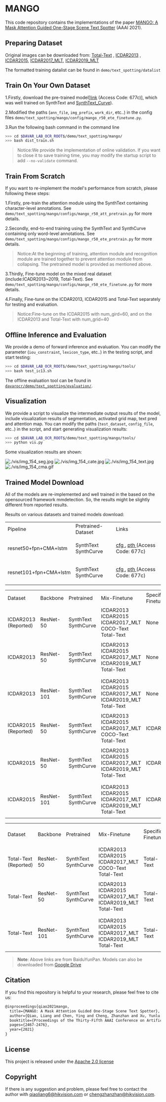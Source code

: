 # MANGO

This code repository contains the implementations of the paper [MANGO: A Mask Attention Guided One-Stage Scene Text Spotter](https://arxiv.org/abs/2012.04350) (AAAI 2021).


## Preparing Dataset
Original images can be downloaded from: [Total-Text](https://github.com/cs-chan/Total-Text-Dataset "Total-Text") , [ICDAR2013](https://rrc.cvc.uab.es/?ch=2) , [ICDAR2015](https://rrc.cvc.uab.es/?ch=4), [ICDAR2017_MLT](https://rrc.cvc.uab.es/?ch=8), [ICDAR2019_MLT](https://rrc.cvc.uab.es/?ch=15)

The formatted training datalist can be found in `demo/text_spotting/datalist`

## Train On Your Own Dataset
1.Firstly, download the pre-trained model[[link](https://pan.baidu.com/s/18Zfgi7we8cXDMm8pt1Uwug) (Access Code: 677c)], which was well trained on SynthText and [SynthText_Curve](https://github.com/Yuliang-Liu/bezier_curve_text_spotting/)).

2.Modified the paths (`ann_file`, `img_prefix`, `work_dir`, etc..) in the config files `demo/text_spotting/mango/config/mango_r50_ete_finetune.py`.

3.Run the following bash command in the command line
``` bash
>>> cd $DAVAR_LAB_OCR_ROOT$/demo/text_spotting/mango/
>>> bash dist_train.sh
```
>Notice:We provide the implementation of online validation. If you want to close it to save training time, you may modify the startup script to add `--no-validate` command.

## Train From Scratch
If you want to re-implement the model's performance from scratch, please following these steps:

1.Firstly, pre-train the attention module using the SynthText containing character-level annotations. See `demo/text_spotting/mango/configs/mango_r50_att_pretrain.py` for more details.

2.Secondly, end-to-end training using the SynthText and SynthCurve containing only word-level annotations. See `demo/text_spotting/mango/configs/mango_r50_ete_pretrain.py` for more details.
> Notice:At the beginning of training, attention module and recognition module are trained together to prevent attention module from collapsing. The pretrained model is provided as mentioned above.

3.Thirdly, Fine-tune model on the mixed real dataset (include:ICADR2013~2019, Total-Text). See `demo/text_spotting/mango/configs/mango_r50_ete_finetune.py` for more details.

4.Finally, Fine-tune on the ICDAR2013, ICDAR2015 and Total-Text separately for testing and evaluation.
>Notice:Fine-tune on the ICDAR2015 with num_gird=60, and on the ICDAR2013 and Total-Text with num_grid=40

## Offline Inference and Evaluation
We provide a demo of forward inference and evaluation. You can modify the parameter (`iou_constraint`, `lexicon_type`, etc..) in the testing script, and start testing:
``` bash
>>> cd $DAVAR_LAB_OCR_ROOT$/demo/text_spotting/mango/tools/
>>> bash test_ic13.sh
```

The offline evaluation tool can be found in [`davarocr/demo/text_spotting/evaluation/`](../evalution/).

## Visualization
We provide a script to visualize the intermediate output results of the model, include visualization results of segmentation, activated grid map, text pred and attention map. You can modify the paths (`test_dataset`, `config_file`, etc..) in the script, and start generating 
visualization results:
``` bash
>>> cd $DAVAR_LAB_OCR_ROOT$/demo/text_spotting/mango/tools/
>>> python vis.py
```

Some visualization results are shown:

![./vis/img_154_seg.jpg](./vis/img_154_seg.jpg)
![./vis/img_154_cate.jpg](./vis/img_154_cate.jpg)
![./vis/img_154_text.jpg](./vis/img_154_text.jpg)
![./vis/img_154_cma.gif](./vis/img_154_cma.gif)

## Trained Model Download
All of the models are re-implemented and well trained in the based on the opensourced framework mmdetection. So, the results might be slightly different from reported results.

Results on various datasets and trained models download:
<table>
	<tr>
		<td>Pipeline</td>
		<td>Pretrained-Dataset</td>
		<td>Links</td>
	</tr>
	<tr>
		<td>resnet50+fpn+CMA+lstm</td>
		<td>SynthText<br>SynthCurve</td>
		<td><p><a href="./configs/mango_r50_ete_pretrain.py">cfg </a>, <a href="https://pan.baidu.com/s/18Zfgi7we8cXDMm8pt1Uwug">pth </a> (Access Code: 677c)</p></td>
	</tr>
	<tr>
		<td>resnet101+fpn+CMA+lstm</td>
		<td>SynthText<br>SynthCurve</td>
		<td><p><a href="./configs/mango_r101_ete_pretrain.py">cfg </a>, <a href="https://pan.baidu.com/s/18Zfgi7we8cXDMm8pt1Uwug">pth </a> (Access Code: 677c)</p></td>
	</tr>
</table>

<table>
	<tr>
		<td rowspan="2">Dataset</td>
		<td rowspan="2">Backbone</td>
		<td rowspan="2">Pretrained</td>
		<td rowspan="2">Mix-Finetune</td>
		<td rowspan="2">Specific-Finetune</td>
		<td rowspan="2">Test Scale</td>
		<td colspan="3">End-to-End</td>
		<td colspan="3">Word Spotting</td>
		<td rowspan="2">Links</td>
	</tr>
	<tr>
		<td>General</td>
		<td>Weak</td>
		<td>Strong</td>
		<td>General</td>
		<td>Weak</td>
		<td>Strong</td>
	</tr>
	<tr>
		<td>ICDAR2013<br>(Reported)</td>
		<td>ResNet-50</td>
		<td>SynthText<br>SynthCurve</td>
		<td>ICDAR2013<br>ICDAR2015<br>ICDAR2017_MLT<br>COCO-Text<br>Total-Text</td>
		<td>None</td>
		<td>L-1440</td>
		<td>86.9</td>
		<td>90.0</td>
		<td>90.5</td>
		<td>90.1</td>
		<td>94.1</td>
		<td>94.8</td>
		<td>-</td>
	</tr>
	<tr>
		<td>ICDAR2013</td>
		<td>ResNet-50</td>
		<td>SynthText<br>SynthCurve</td>
		<td>ICDAR2013<br>ICDAR2015<br>ICDAR2017_MLT<br>ICDAR2019_MLT<br>Total-Text</td>
		<td>None</td>
		<td>L-1440</td>
		<td>84.9</td>
		<td>88.6</td>
		<td>89.5</td>
		<td>88.4</td>
		<td>92.7</td>
		<td>93.7</td>
		<td><p><a href="./configs/mango_r50_ete_finetune.py">cfg </a>, <a href="https://pan.baidu.com/s/1G6G0hLCNdPxOS1e7dPbNOQ">pth </a> (Access Code: ay86)</p></td>
	</tr>
	<tr>
		<td>ICDAR2013</td>
		<td>ResNet-101</td>
		<td>SynthText<br>SynthCurve</td>
		<td>ICDAR2013<br>ICDAR2015<br>ICDAR2017_MLT<br>ICDAR2019_MLT<br>Total-Text</td>
		<td>None</td>
		<td>L-1440</td>
		<td>88</td>
		<td>90.3</td>
		<td>90.4</td>
		<td>90.7</td>
		<td>93.8</td>
		<td>94.0</td>
		<td><p><a href="./configs/mango_r101_ete_finetune.py">cfg </a>, <a href="https://pan.baidu.com/s/1G6G0hLCNdPxOS1e7dPbNOQ">pth </a> (Access Code: ay86)</p></td>
	</tr>
	<tr>
		<td>ICDAR2015 (Reported)</td>
		<td>ResNet-50</td>
		<td>SynthText<br>SynthCurve</td>
		<td>ICDAR2013<br>ICDAR2015<br>ICDAR2017_MLT<br>COCO-Text<br>Total-Text</td>
		<td>ICDAR2015</td>
		<td>L-1800</td>
		<td>67.3</td>
		<td>78.9</td>
		<td>81.8</td>
		<td>70.3</td>
		<td>83.1</td>
		<td>86.4</td>
		<td>-</td>
	</tr>
	<tr>
		<td>ICDAR2015</td>
		<td>ResNet-50</td>
		<td>SynthText<br>SynthCurve</td>
		<td>ICDAR2013<br>ICDAR2015<br>ICDAR2017_MLT<br>ICDAR2019_MLT<br>Total-Text</td>
		<td>ICDAR2015</td>
		<td>L-1800</td>
		<td>70.8</td>
		<td>77.4</td>
		<td>80.7</td>
		<td>73.8</td>
		<td>81.1</td>
		<td>85</td>
		<td><p><a href="./configs/mango_r50_ete_finetune.py">cfg </a>, <a href="https://pan.baidu.com/s/1kD-JTn1ecwLBxgG1dTPGBg">pth </a> (Access Code: pw8a)</p></td>
	</tr>
	<tr>
		<td>ICDAR2015</td>
		<td>ResNet-101</td>
		<td>SynthText<br>SynthCurve</td>
		<td>ICDAR2013<br>ICDAR2015<br>ICDAR2017_MLT<br>ICDAR2019_MLT<br>Total-Text</td>
		<td>ICDAR2015</td>
		<td>L-1800</td>
		<td>72.8</td>
		<td>79.8</td>
		<td>82.4</td>
		<td>75.7</td>
		<td>83.4</td>
		<td>86.6</td>
		<td><p><a href="./configs/mango_r101_ete_finetune.py">cfg </a>, <a href="https://pan.baidu.com/s/1kD-JTn1ecwLBxgG1dTPGBg">pth </a> (Access Code: pw8a)</p></td>
	</tr>
</table>

<table>
	<tr>
		<td rowspan="2">Dataset</td>
		<td rowspan="2">Backbone</td>
		<td rowspan="2">Pretrained</td>
		<td rowspan="2">Mix-Finetune</td>
		<td rowspan="2">Specific-Finetune</td>
		<td rowspan="2">Test Scale</td>
		<td colspan="2">End-to-End</td>
		<td colspan="2">Word Spotting</td>
		<td rowspan="2">Links</td>
	</tr>
	<tr>
		<td>None</td>
		<td>Full</td>
		<td>None</td>
		<td>Full</td>
	</tr>
	<tr>
		<td>Total-Text (Reported)</td>
		<td>ResNet-50</td>
		<td>SynthText<br>SynthCurve</td>
		<td>ICDAR2013<br>ICDAR2015<br>ICDAR2017_MLT<br>COCO-Text<br>Total-Text</td>
		<td>Total-Text</td>
		<td>L-1600</td>
		<td>-</td>
		<td>-</td>
		<td>72.9</td>
		<td>83.6</td>
		<td>-</td>
	</tr>
	<tr>
		<td>Total-Text</td>
		<td>ResNet-50</td>
		<td>SynthText<br>SynthCurve</td>
		<td>ICDAR2013<br>ICDAR2015<br>ICDAR2017_MLT<br>ICDAR2019_MLT<br>Total-Text</td>
		<td>Total-Text</td>
		<td>L-1600</td>
		<td>68.9</td>
		<td>78.9</td>
		<td>71.7</td>
		<td>82.7</td>
		<td><p><a href="./configs/mango_r50_ete_finetune.py">cfg </a>, <a href="https://pan.baidu.com/s/1NI1_Nl8gSDh9zTX-lof9OA">pth </a> (Access Code: 6rz6)</p></td>
	</tr>
	<tr>
		<td>Total-Text</td>
		<td>ResNet-101</td>
		<td>SynthText<br>SynthCurve</td>
		<td>ICDAR2013<br>ICDAR2015<br>ICDAR2017_MLT<br>ICDAR2019_MLT<br>Total-Text</td>
		<td>Total-Text</td>
		<td>L-1600</td>
		<td>70.2</td>
		<td>79.9</td>
		<td>73</td>
		<td>83.9</td>
		<td><p><a href="./configs/mango_r101_ete_finetune.py">cfg </a>, <a href="https://pan.baidu.com/s/1NI1_Nl8gSDh9zTX-lof9OA">pth </a> (Access Code: 6rz6)</p></td>
	</tr>
</table>

> **Note**: Above links are from BaiduYunPan. Models can also be downloaded from [Google Drive](https://drive.google.com/drive/folders/1VLVbdEabCSZ54dNLvbBsMaXV2nrGrx9G?usp=sharing)


## Citation
If you find this repository is helpful to your research, please feel free to cite us:

``` markdown
@inproceedings{qiao2021mango,
  title={MANGO: A Mask Attention Guided One-Stage Scene Text Spotter},
  author={Qiao, Liang and Chen, Ying and Cheng, Zhanzhan and Xu, Yunlu and Niu, Yi and Pu, Shiliang and Wu, Fei},
  booktitle={Proceedings of the Thirty-Fifth AAAI Conference on Artificial Intelligence (AAAI)},
  pages={2467-2476},
  year={2021}
}
```
## License
This project is released under the [Apache 2.0 license](../../../davar_ocr/LICENSE)

## Copyright
If there is any suggestion and problem, please feel free to contact the author with qiaoliang6@hikvision.com or chengzhanzhan@hikvision.com.
